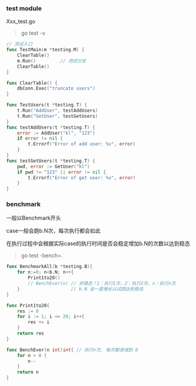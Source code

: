 ### test module

Xxx_test.go

> go test -v

```go
// 测试入口
func TestMain(m *testing.M) {
	ClearTable()
	m.Run()         // 测试分支
	ClearTable()
}

func ClearTable() {
	dbConn.Exec("truncate users")
}

func TestUsers(t *testing.T) {
	t.Run("AddUser", testAddUsers)
	t.Run("GetUser", testGetUsers)
}
func testAddUsers(t *testing.T) {
	error := AddUser("kl", "123")
	if error != nil {
		t.Errorf("Error of add user: %v", error)
	}
}
func testGetUsers(t *testing.T) {
	pwd, error := GetUser("kl")
	if pwd != "123" || error != nil {
		t.Errorf("Error of get user: %v", error)
	}
}
```

### benchmark

一般以Benchmark开头

case一般会跑b.N次，每次执行都会如此

在执行过程中会根据实际case的执行时间是否会稳定增加b.N的次数以达到稳态

> go test -bench=.

```go
func BenchmarkAll(b *testing.B){
    for n:=0; n<b.N; n++{
        Print1to20()
        // BenchEver(n) // 非稳态！1：执行1次，2：执行2次，n：执行n次
    }                   // b.N 会一直增长以试图达到稳态
}

func Print1to20{
    res := 0
    for i := 1; i <= 20; i++{
        res += i
    }
    return res
}

func BenchEver(n int)int{ // 执行n次, 每次都递减到 0
    for n > 0 {
        n--
    }
    return n
}
```

